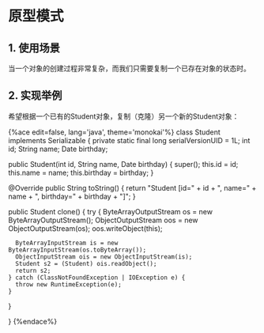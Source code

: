 # 原型模式

## 1. 使用场景
当一个对象的创建过程非常复杂，而我们只需要复制一个已存在对象的状态时。

## 2. 实现举例
希望根据一个已有的Student对象，复制（克隆）另一个新的Student对象：

{%ace edit=false, lang='java', theme='monokai'%}
class Student implements Serializable {
  private static final long serialVersionUID = 1L;
  int id;
  String name;
  Date birthday;

  public Student(int id, String name, Date birthday) {
    super();
    this.id = id;
    this.name = name;
    this.birthday = birthday;
  }

  @Override
  public String toString() {
    return "Student [id=" + id + ", name=" + name + ", birthday=" + birthday + "]";
  }

  public Student clone() {
    try {
      ByteArrayOutputStream os = new ByteArrayOutputStream();
      ObjectOutputStream oos = new ObjectOutputStream(os);
      oos.writeObject(this);

      ByteArrayInputStream is = new ByteArrayInputStream(os.toByteArray());
      ObjectInputStream ois = new ObjectInputStream(is);
      Student s2 = (Student) ois.readObject();
      return s2;
    } catch (ClassNotFoundException | IOException e) {
      throw new RuntimeException(e);
    }
  }

}
{%endace%}